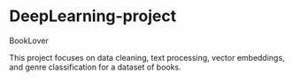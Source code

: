 # DeepLearning-project
BookLover

This project focuses on data cleaning, text processing, vector embeddings, and genre classification for a dataset of books.
